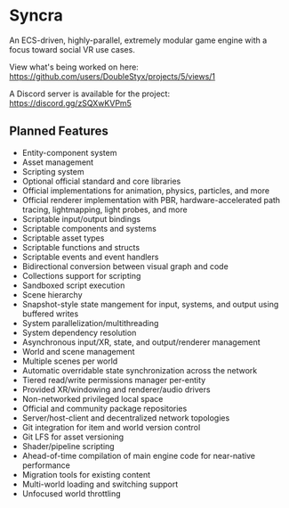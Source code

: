 # Syncra

An ECS-driven, highly-parallel, extremely modular game engine with a focus toward social VR use cases.

View what's being worked on here: https://github.com/users/DoubleStyx/projects/5/views/1

A Discord server is available for the project: https://discord.gg/zSQXwKVPm5

## Planned Features

- Entity-component system
- Asset management
- Scripting system
- Optional official standard and core libraries
- Official implementations for animation, physics, particles, and more
- Official renderer implementation with PBR, hardware-accelerated path tracing, lightmapping, light probes, and more 
- Scriptable input/output bindings
- Scriptable components and systems
- Scriptable asset types
- Scriptable functions and structs
- Scriptable events and event handlers
- Bidirectional conversion between visual graph and code
- Collections support for scripting
- Sandboxed script execution
- Scene hierarchy
- Snapshot-style state mangement for input, systems, and output using buffered writes
- System parallelization/multithreading
- System dependency resolution
- Asynchronous input/XR, state, and output/renderer management
- World and scene management
- Multiple scenes per world
- Automatic overridable state synchronization across the network
- Tiered read/write permissions manager per-entity
- Provided XR/windowing and renderer/audio drivers
- Non-networked privileged local space 
- Official and community package repositories
- Server/host-client and decentralized network topologies
- Git integration for item and world version control
- Git LFS for asset versioning
- Shader/pipeline scripting
- Ahead-of-time compilation of main engine code for near-native performance
- Migration tools for existing content
- Multi-world loading and switching support
- Unfocused world throttling
